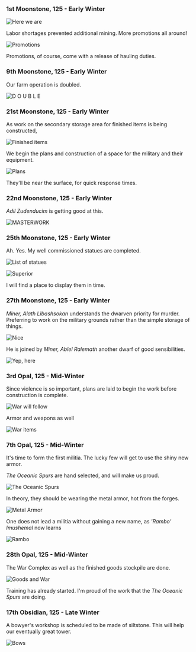 ### 1st Moonstone, 125 - Early Winter

![Here we are](http://pixxx.wtf.cat/image/1w2t3l0t1t1P/Image%202014-08-01%20at%203.08.16%20AM.png)

Labor shortages prevented additional mining. More promotions all around!

![Promotions](http://pixxx.wtf.cat/image/2q0w2w20471p/Image%202014-08-02%20at%2012.17.22%20AM.png)

Promotions, of course, come with a release of hauling duties.

### 9th Moonstone, 125 - Early Winter

Our farm operation is doubled.

![D O U B L E](http://pixxx.wtf.cat/image/2P1Y1u2W0M3Z/Image%202014-08-02%20at%2012.21.45%20AM.png)

### 21st Moonstone, 125 - Early Winter

As work on the secondary storage area for finished items is being constructed,

![Finished items](http://pixxx.wtf.cat/image/1t0F313y0a2Y/Image%202014-08-02%20at%2012.27.32%20AM.png)

We begin the plans and construction of a space for the military and their equipment.

![Plans](http://pixxx.wtf.cat/image/2I3R1K2F0b1y/2014-08-02%20at%2012.28%20AM.png)

They'll be near the surface, for quick response times.


### 22nd Moonstone, 125 - Early Winter

*Adil Zudenducim* is getting good at this.

![MASTERWORK](http://pixxx.wtf.cat/image/2u442m2B2i0j/Image%202014-08-02%20at%2012.30.26%20AM.png)


### 25th Moonstone, 125 - Early Winter

Ah. Yes. My well commissioned statues are completed.

![List of statues](http://pixxx.wtf.cat/image/151s0Z1u3x1x/Image%202014-08-02%20at%2012.34.47%20AM.png)

![Superior](http://pixxx.wtf.cat/image/3i1c0I39161n/Image%202014-08-02%20at%2012.35.15%20AM.png)

I will find a place to display them in time.

### 27th Moonstone, 125 - Early Winter

*Miner, Alath Libashsokan* understands the dwarven priority for murder. Preferring to work on the military grounds
rather than the simple storage of things.

![Nice](http://pixxx.wtf.cat/image/3R01102f1P05/Image%202014-08-02%20at%2012.36.26%20AM.png)

He is joined by *Miner, Ablel Ralemath* another dwarf of good sensibilities.

![Yep, here](http://pixxx.wtf.cat/image/2v3X302R2Z2i/Image%202014-08-02%20at%2012.39.44%20AM.png)

### 3rd Opal, 125 - Mid-Winter

Since violence is so important, plans are laid to begin the work before construction is complete.

![War will follow](http://pixxx.wtf.cat/image/0A0l0s3i0Y3w/Image%202014-08-02%20at%2012.42.26%20AM.png)

Armor and weapons as well

![War items](http://pixxx.wtf.cat/image/0m0p0f09461b/Image%202014-08-02%20at%2012.46.06%20AM.png)


### 7th Opal, 125 - Mid-Winter

It's time to form the first militia. The lucky few will get to use the shiny new armor.

*The Oceanic Spurs* are hand selected, and will make us proud.

![The Oceanic Spurs](http://pixxx.wtf.cat/image/2B3Y0x3O3w40/Image%202014-08-02%20at%2012.51.05%20AM.png)

In theory, they should be wearing the metal armor, hot from the forges.

![Metal Armor](http://pixxx.wtf.cat/image/20002g2m3x0G/Image%202014-08-02%20at%2012.53.38%20AM.png)

One does not lead a militia without gaining a new name, as *'Rambo' Imushemal* now learns

![Rambo](http://pixxx.wtf.cat/image/1f1b2x172r3w/Image%202014-08-02%20at%201.00.40%20AM.png)


### 28th Opal, 125 - Mid-Winter

The War Complex as well as the finished goods stockpile are done.

![Goods and War](http://pixxx.wtf.cat/image/303F2m0b0I04/Image%202014-08-02%20at%201.11.15%20AM.png)

Training has already started. I'm proud of the work that the *The Oceanic Spurs* are doing.

### 17th Obsidian, 125 - Late Winter

A bowyer's workshop is scheduled to be made of siltstone. This will help our eventually great
tower.

![Bows](http://f.cl.ly/items/06341Y2e0G0D420h2r22/Image%202014-08-02%20at%201.30.56%20AM.png)
